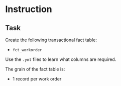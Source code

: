# Instruction

## Task 

Create the following transactional fact table:  
- `fct_workorder`

Use the `.yml` files to learn what columns are required. 

The grain of the fact table is: 
- 1 record per work order 
